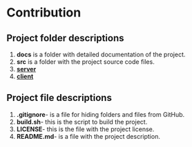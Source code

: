 # Contribution

## Project folder descriptions

1. **docs** is a folder with detailed documentation of the project.
2. **src** is a folder with the project source code files.
3. [**server**](./server.md)
4. [**client**](./client.md)

## Project file descriptions

1. **.gitignore**- is a file for hiding folders and files from GitHub.
2. **build.sh**- this is the script to build the project.
3. **LICENSE**- this is the file with the project license.
4. **README.md**- is a file with the project description.